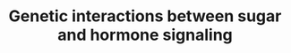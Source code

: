 ---
annotations:
- type: Pathway Ontology
  value: glucose homeostasis pathway
authors:
- AAR&Co
- Khanspers
- Mkutmon
- Eweitz
description: The pathway initiated by GLC activates the AtHXK1/GIN2 complex and can
  also interact with a AtHXK1 independent pathway. The AtHXK1/GIN2 complex functions
  to activate ABA2/ABA3 protein complex, also regulated by stress, to catalyze production
  of abscisic acid, a compound that both directly and indirectly promotes seed development,
  but inhibits germination, cotyledon greening, expansion, shoot development, and
  flowering (plant development). The AtHXK1/GIN2 complex also activates auxin to inhibit
  the plant development processes and represses cytokinin as well as the ethylene
  signaling pathway to stop promotion of plant growth. This pathway is based on figure
  5 from Rolland et al and figure 3 from Ramon et al.
last-edited: 2021-05-19
organisms:
- Arabidopsis thaliana
redirect_from:
- /index.php/Pathway:WP3661
- /instance/WP3661
schema-jsonld:
- '@context': https://schema.org/
  '@id': https://wikipathways.github.io/pathways/WP3661.html
  '@type': Dataset
  creator:
    '@type': Organization
    name: WikiPathways
  description: The pathway initiated by GLC activates the AtHXK1/GIN2 complex and
    can also interact with a AtHXK1 independent pathway. The AtHXK1/GIN2 complex functions
    to activate ABA2/ABA3 protein complex, also regulated by stress, to catalyze production
    of abscisic acid, a compound that both directly and indirectly promotes seed development,
    but inhibits germination, cotyledon greening, expansion, shoot development, and
    flowering (plant development). The AtHXK1/GIN2 complex also activates auxin to
    inhibit the plant development processes and represses cytokinin as well as the
    ethylene signaling pathway to stop promotion of plant growth. This pathway is
    based on figure 5 from Rolland et al and figure 3 from Ramon et al.
  keywords:
  - ABA2
  - EIN5/7
  - EIN3
  - ETO1
  - MKK9
  - ABI5
  - Germination
  - ABI1
  - Glucose
  - MPK3
  - Metaboilsm Dependent Pathway
  - ABI4
  - ABI2
  - GIN6 / ABI4
  - ABI3
  - Shoot Development
  - Seed Development
  - GIN2 / HXK1
  - Cotyledon Greening and Expansion
  - Ethylene
  - EIN2
  - EIN6
  - ABA1
  - 'Vegetative Stress '
  - ABF4
  - MPK6
  - GIN4 / CTR1
  - ABF2
  - Flowering
  - ABF3
  - Cytokinin
  - AAO3
  - Auxin
  - ETR1
  - Response
  - 'Triple '
  - ABA3
  - Abscisic acid
  license: CC0
  name: Genetic interactions between sugar and hormone signaling
seo: CreativeWork
title: Genetic interactions between sugar and hormone signaling
wpid: WP3661
---
